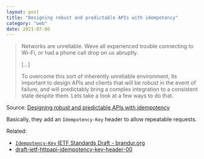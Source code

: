 ```yaml
---
layout: post
title: "Designing robust and predictable APIs with idempotency"
category: "web"
date: 2021-07-06
---
```


> Networks are unreliable. Weve all experienced trouble connecting to Wi-Fi, or had a phone call drop on us abruptly.
>
> [...]
>
> To overcome this sort of inherently unreliable environment, its important to design APIs and clients that will be robust in the event of failure, and will predictably bring a complex integration to a consistent state despite them. Lets take a look at a few ways to do that.

Source: [Designing robust and predictable APIs with idempotency](https://stripe.com/blog/idempotency)

Basically, they add an `Idempotency-Key` header to allow repeatable requests.

Related:

- [`Idempotency-Key` IETF Standards Draft - brandur.org](https://brandur.org/fragments/idempotency-key-draft)
- [draft-ietf-httpapi-idempotency-key-header-00](https://datatracker.ietf.org/doc/html/draft-ietf-httpapi-idempotency-key-header-00)
